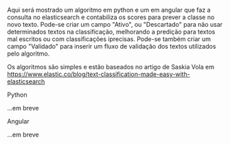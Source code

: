 Aqui será mostrado um algoritmo em python e um em angular que faz a consulta no elasticsearch e contabiliza os scores para prever a classe no novo texto.
Pode-se criar um campo "Ativo", ou "Descartado" para não usar determinados textos na classificação, melhorando a predição para textos mal escritos ou com classificações iprecisas.
Pode-se também criar um campo "Validado" para inserir um fluxo de validação dos textos utilizados pelo algoritmo.

Os algoritmos são simples e estão baseados no artigo de Saskia Vola em https://www.elastic.co/blog/text-classification-made-easy-with-elasticsearch

Python

...em breve

Angular

...em breve
